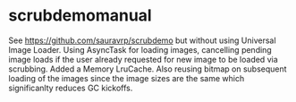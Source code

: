 # scrubdemomanual

See https://github.com/sauravrp/scrubdemo but without using Universal Image Loader.
 Using AsyncTask for loading images, cancelling pending image loads if the user already requested for new image to be loaded via scrubbing. Added a Memory LruCache.
 Also reusing bitmap on subsequent loading of the images since the image sizes are the same which significanlty reduces GC kickoffs.
